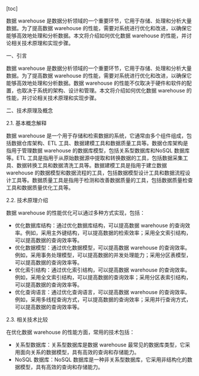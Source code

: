 
[toc]                    
                
                
数据 warehouse 是数据分析领域的一个重要环节，它用于存储、处理和分析大量数据。为了提高数据 warehouse 的性能，需要对系统进行优化和改进，以确保它能够高效地处理和分析数据。本文将介绍如何优化数据 warehouse 的性能，并讨论相关技术原理和实现步骤。

一、引言

数据 warehouse 是数据分析领域的一个重要环节，它用于存储、处理和分析大量数据。为了提高数据 warehouse 的性能，需要对系统进行优化和改进，以确保它能够高效地处理和分析数据。数据 warehouse 的性能不仅取决于硬件和软件的配置，也取决于系统的架构、设计和管理。本文将介绍如何优化数据 warehouse 的性能，并讨论相关技术原理和实现步骤。

二、技术原理及概念

2.1. 基本概念解释

数据 warehouse 是一个用于存储和检索数据的系统，它通常由多个组件组成，包括数据仓库架构、ETL 工具、数据建模工具和数据质量工具等。数据仓库架构是指用于管理数据 warehouse 的数据库模型，包括关系型数据库和NoSQL 数据库等。ETL 工具是指用于从原始数据源中提取和转换数据的工具，包括数据采集工具、数据转换工具和数据清洗工具等。数据建模工具是指用于建立数据 warehouse 的数据模型和数据流程的工具，包括数据模型设计工具和数据流程设计工具等。数据质量工具是指用于检测和改善数据质量的工具，包括数据质量检查工具和数据质量优化工具等。

2.2. 技术原理介绍

数据 warehouse 的性能优化可以通过多种方式实现，包括：

- 优化数据库结构：通过优化数据库结构，可以提高数据 warehouse 的查询效率。例如，采用主外键结构，可以提高数据的检索效率；采用全文索引结构，可以提高数据的查询效率等。
- 优化数据模型：通过优化数据模型，可以提高数据 warehouse 的查询效率。例如，采用事务处理模型，可以提高数据的并发处理能力；采用分区表模型，可以提高数据的查询效率等。
- 优化索引结构：通过优化索引结构，可以提高数据 warehouse 的查询效率。例如，采用全文索引结构，可以提高数据的查询效率；采用分区表索引结构，可以提高数据的查询效率等。
- 优化查询语言：通过优化查询语言，可以提高数据 warehouse 的查询效率。例如，采用多线程查询方式，可以提高数据的查询效率；采用并行查询方式，可以提高数据的查询效率等。

2.3. 相关技术比较

在优化数据 warehouse 的性能方面，常用的技术包括：

- 关系型数据库：关系型数据库是数据 warehouse 最常见的数据库类型，它采用面向关系的数据模型，具有高效的查询和存储能力。
- NoSQL 数据库：NoSQL 数据库是一种非关系型数据库，它采用非结构化的数据模型，具有高效的查询和存储能力。

